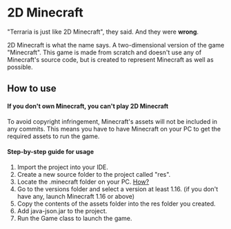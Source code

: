 # 2D Minecraft

"Terraria is just like 2D Minecraft", they said. And they were <b>wrong</b>.

2D Minecraft is what the name says. A two-dimensional version of the game "Minecraft". This game is made from scratch and doesn't use any of Minecraft's source code, but is created to represent Minecraft as well as possible.

<h2>How to use</h2>
<h4>If you don't own Minecraft, you can't play 2D Minecraft</h4>

To avoid copyright infringement, Minecraft's assets will not be included in any commits. This means you have to have Minecraft on your PC to get the required assets to run the game.

<h4>Step-by-step guide for usage</h4>

1. Import the project into your IDE.
2. Create a new source folder to the project called "res".
3. Locate the .minecraft folder on your PC. [How?](https://minecraft.gamepedia.com/.minecraft#Locating_.minecraft)
4. Go to the versions folder and select a version at least 1.16. (if you don't have any, launch Minecraft 1.16 or above)
5. Copy the contents of the assets folder into the res folder you created.
6. Add java-json.jar to the project.
7. Run the Game class to launch the game.
